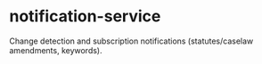 # notification-service

Change detection and subscription notifications (statutes/caselaw amendments, keywords).

